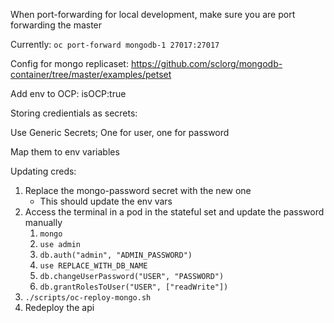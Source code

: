 When port-forwarding for local development, make sure you are port forwarding the master

Currently:
`oc port-forward mongodb-1 27017:27017`

Config for mongo replicaset:
https://github.com/sclorg/mongodb-container/tree/master/examples/petset

Add env to OCP:
isOCP:true

Storing credientials as secrets:

Use Generic Secrets; One for user, one for password

Map them to env variables

Updating creds:

1. Replace the mongo-password secret with the new one
   - This should update the env vars
2. Access the terminal in a pod in the stateful set and update the password manually
   1. `mongo`
   2. `use admin`
   3. `db.auth("admin", "ADMIN_PASSWORD")`
   4. `use REPLACE_WITH_DB_NAME`
   5. `db.changeUserPassword("USER", "PASSWORD")`
   6. `db.grantRolesToUser("USER", ["readWrite"])`
3. `./scripts/oc-reploy-mongo.sh`
4. Redeploy the api
